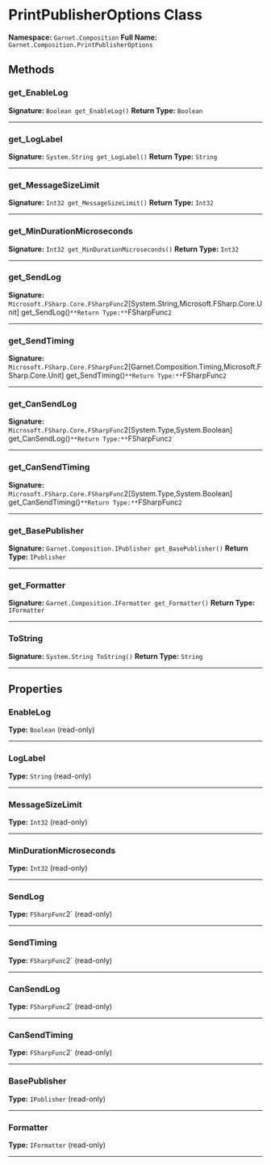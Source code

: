 # PrintPublisherOptions Class

**Namespace:** `Garnet.Composition`
**Full Name:** `Garnet.Composition.PrintPublisherOptions`

## Methods

### get_EnableLog

**Signature:** `Boolean get_EnableLog()`
**Return Type:** `Boolean`

---

### get_LogLabel

**Signature:** `System.String get_LogLabel()`
**Return Type:** `String`

---

### get_MessageSizeLimit

**Signature:** `Int32 get_MessageSizeLimit()`
**Return Type:** `Int32`

---

### get_MinDurationMicroseconds

**Signature:** `Int32 get_MinDurationMicroseconds()`
**Return Type:** `Int32`

---

### get_SendLog

**Signature:** `Microsoft.FSharp.Core.FSharpFunc`2[System.String,Microsoft.FSharp.Core.Unit] get_SendLog()`
**Return Type:** `FSharpFunc`2`

---

### get_SendTiming

**Signature:** `Microsoft.FSharp.Core.FSharpFunc`2[Garnet.Composition.Timing,Microsoft.FSharp.Core.Unit] get_SendTiming()`
**Return Type:** `FSharpFunc`2`

---

### get_CanSendLog

**Signature:** `Microsoft.FSharp.Core.FSharpFunc`2[System.Type,System.Boolean] get_CanSendLog()`
**Return Type:** `FSharpFunc`2`

---

### get_CanSendTiming

**Signature:** `Microsoft.FSharp.Core.FSharpFunc`2[System.Type,System.Boolean] get_CanSendTiming()`
**Return Type:** `FSharpFunc`2`

---

### get_BasePublisher

**Signature:** `Garnet.Composition.IPublisher get_BasePublisher()`
**Return Type:** `IPublisher`

---

### get_Formatter

**Signature:** `Garnet.Composition.IFormatter get_Formatter()`
**Return Type:** `IFormatter`

---

### ToString

**Signature:** `System.String ToString()`
**Return Type:** `String`

---

## Properties

### EnableLog

**Type:** `Boolean` (read-only)

---

### LogLabel

**Type:** `String` (read-only)

---

### MessageSizeLimit

**Type:** `Int32` (read-only)

---

### MinDurationMicroseconds

**Type:** `Int32` (read-only)

---

### SendLog

**Type:** `FSharpFunc`2` (read-only)

---

### SendTiming

**Type:** `FSharpFunc`2` (read-only)

---

### CanSendLog

**Type:** `FSharpFunc`2` (read-only)

---

### CanSendTiming

**Type:** `FSharpFunc`2` (read-only)

---

### BasePublisher

**Type:** `IPublisher` (read-only)

---

### Formatter

**Type:** `IFormatter` (read-only)

---
